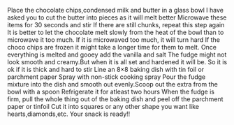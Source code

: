 Place the chocolate chips,condensed milk and butter in a glass bowl
I have asked you to cut the butter into pieces as it will melt better
Microwave these items for 30 seconds and stir
If there are still chunks, repeat this step again
It is better to let the chocolate melt slowly from the heat of the bowl than to microwave it too much. If it is microwaved too much, it will turn hard
If the choco chips are frozen it might take a longer time for them to melt.
Once everything is melted and gooey add the vanilla and salt
The fudge might not look smooth and creamy.But when it is all set and hardened it will be. So it is ok if it is thick and hard to stir
Line an 8×8 baking dish with tin foil or parchment paper
Spray with non-stick cooking spray
Pour the fudge mixture into the dish and smooth out evenly.Scoop out the extra from the bowl with a spoon
Refrigerate it for atleast two hours
When the fudge is firm, pull the whole thing out of the baking dish and peel off the parchment paper or tinfoil
Cut it into squares or any other shape you want like hearts,diamonds,etc.
Your snack is ready!!


